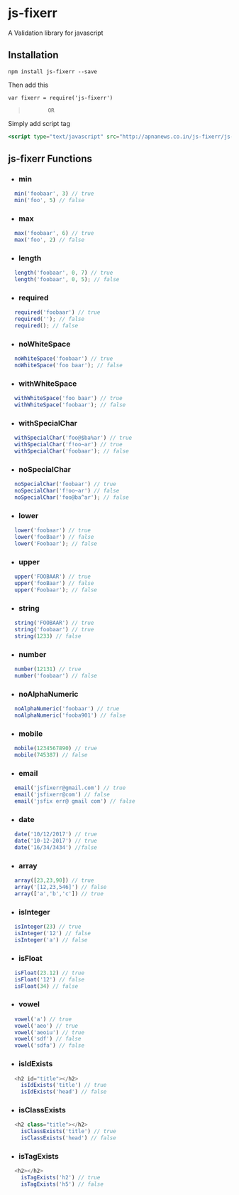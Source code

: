 # js-fixerr 

A Validation library for javascript

## Installation

```
npm install js-fixerr --save
```

Then add this
```
var fixerr = require('js-fixerr')
```
>            OR

Simply add script tag
```jsx
<script type="text/javascript" src="http://apnanews.co.in/js-fixerr/js-fixerr.min.js"></script>
```

## js-fixerr Functions

- ### min
```js
  min('foobaar', 3) // true
  min('foo', 5) // false
```

- ### max
```js
  max('foobaar', 6) // true
  max('foo', 2) // false
```

- ### length
```js
  length('foobaar', 0, 7) // true
  length('foobaar', 0, 5); // false
```

- ### required
```js
  required('foobaar') // true
  required(''); // false
  required(); // false
```

- ### noWhiteSpace
```js
  noWhiteSpace('foobaar') // true
  noWhiteSpace('foo baar'); // false
```

- ### withWhiteSpace
```js
  withWhiteSpace('foo baar') // true
  withWhiteSpace('foobaar'); // false
```

- ### withSpecialChar
```js
  withSpecialChar('foo@$ba%ar') // true
  withSpecialChar('f!oo~ar') // true
  withSpecialChar('foobaar'); // false
```

- ### noSpecialChar
```js
  noSpecialChar('foobaar') // true
  noSpecialChar('f!oo~ar') // false
  noSpecialChar('foo@ba^ar'); // false
```

- ### lower
```js
  lower('foobaar') // true
  lower('fooBaar') // false
  lower('Foobaar'); // false
```

- ### upper
```js
  upper('FOOBAAR') // true
  upper('fooBaar') // false
  upper('Foobaar'); // false
```

- ### string
```js
  string('FOOBAAR') // true
  string('foobaar') // true
  string(1233) // false
```

- ### number
```js
  number(12131) // true
  number('foobaar') // false
```

- ### noAlphaNumeric
```js
  noAlphaNumeric('foobaar') // true
  noAlphaNumeric('fooba901') // false
```

- ### mobile
```js
  mobile(1234567890) // true
  mobile(745387) // false
```

- ### email
```js
  email('jsfixerr@gmail.com') // true
  email('jsfixerr@com') // false
  email('jsfix err@ gmail com') // false
```

- ### date
```js
  date('10/12/2017') // true
  date('10-12-2017') // true
  date('16/34/3434') //false
```

- ### array
```js
  array([23,23,90]) // true
  array('[12,23,546]') // false
  array(['a','b','c']) // true
```

- ### isInteger
```js
  isInteger(23) // true
  isInteger('12') // false
  isInteger('a') // false
```

- ### isFloat
```js
  isFloat(23.12) // true
  isFloat('12') // false
  isFloat(34) // false
```
- ### vowel
```js
  vowel('a') // true
  vowel('aeo') // true
  vowel('aeoiu') // true
  vowel('sdf') // false
  vowel('sdfa') // false
```

- ### isIdExists
```js
  <h2 id="title"></h2>
    isIdExists('title') // true
    isIdExists('head') // false
```

- ### isClassExists
```js
  <h2 class="title"></h2>
    isClassExists('title') // true
    isClassExists('head') // false
```

- ### isTagExists
```js
  <h2></h2>
    isTagExists('h2') // true
    isTagExists('h5') // false
```

